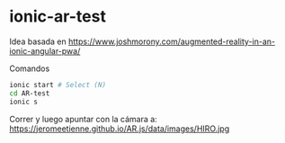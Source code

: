 # ionic-ar-test

Idea basada en https://www.joshmorony.com/augmented-reality-in-an-ionic-angular-pwa/

Comandos

```bash
ionic start # Select (N)
cd AR-test
ionic s
```

Correr y luego apuntar con la cámara a: https://jeromeetienne.github.io/AR.js/data/images/HIRO.jpg

